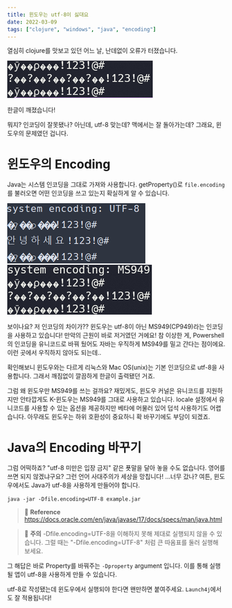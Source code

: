 ```yaml
---
title: 윈도우는 utf-8이 싫대요
date: 2022-03-09
tags: ["clojure", "windows", "java", "encoding"]
---
```


열심히 clojure를 맛보고 있던 어느 날, 난데없이 오류가 터졌습니다.

![???](2022-03-09-11-27-34.png)

한글이 깨졌습니다!

뭐지? 인코딩이 잘못됐나? 아닌데, utf-8 맞는데? 맥에서는 잘 돌아가는데? 그래요, 윈도우의 문제였던 겁니다.

# 윈도우의 Encoding

Java는 시스템 인코딩을 그대로 가져와 사용합니다. getProperty()로 `file.encoding`를 불러오면 어떤 인코딩을 쓰고 있는지 확실하게 알 수 있습니다.

![맥(unix)](2022-03-09-11-42-21.png)
![윈도우](2022-03-09-11-43-20.png)

보이나요? 저 인코딩의 차이가?? 윈도우는 utf-8이 아닌 MS949(CP949)라는 인코딩을 사용하고 있습니다! 만악의 근원이 바로 저거였던 거에요! 참 이상한 게, Powershell의 인코딩을 유니코드로 바꿔 뒀어도 자바는 우직하게 MS949를 밀고 간다는 점이에요. 이런 곳에서 우직하지 않아도 되는데..

확인해보니 윈도우와는 다르게 리눅스와 Mac OS(unix)는 기본 인코딩으로 utf-8을 사용합니다. 그래서 깨짐없이 깔끔하게 한글이 출력됐던 거죠.

그럼 왜 윈도우만 MS949를 쓰는 걸까요? 재밌게도, 윈도우 커널은 유니코드를 지원하지만 안타깝게도 K-윈도우는 MS949를 그대로 사용하고 있습니다. locale 설정에서 유니코드를 사용할 수 있는 옵션을 제공하지만 베타에 머물러 있어 덥석 사용하기도 어렵습니다. 아무래도 윈도우는 하위 호환성이 중요하니 확 바꾸기에도 부담이 되겠죠.

# Java의 Encoding 바꾸기

그럼 어떡하죠? "utf-8 미만은 입장 금지" 같은 푯말을 달아 놓을 수도 없습니다. 영어를 쓰면 되지 않겠냐구요? 그런 언어 사대주의가 세상을 망칩니다! ...너무 갔나? 여튼, 윈도우에서도 Java가 utf-8을 사용하게 만들어야 합니다.

```shell
java -jar -Dfile.encoding=UTF-8 example.jar
```

> 🔭 **Reference** https://docs.oracle.com/en/java/javase/17/docs/specs/man/java.html

> 🚧 **주의** -Dfile.encoding=UTF-8을 이해하지 못해 제대로 실행되지 않을 수 있습니다. 그럴 때는 "-Dfile.encoding=UTF-8" 처럼 큰 따옴표를 둘러 실행해 보세요.

그 해답은 바로 Property를 바꿔주는 `-Dproperty` argument 입니다. 이를 통해 실행될 앱이 utf-8을 사용하게 만들 수 있습니다.

utf-8로 작성됐는데 윈도우에서 실행되야 한다면 왠만하면 붙여주세요. `Launch4j`에서도 잘 적용됩니다!
